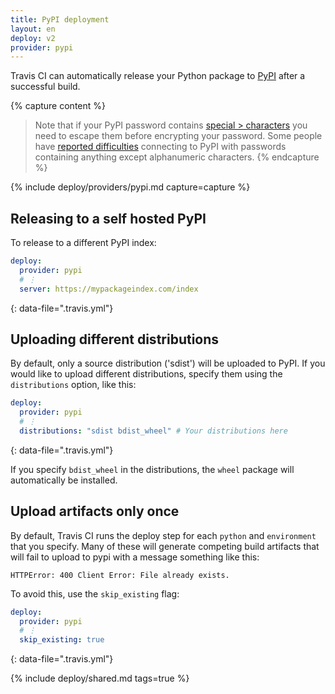 ```yaml
---
title: PyPI deployment
layout: en
deploy: v2
provider: pypi
---
```


Travis CI can automatically release your Python package to [PyPI](https://pypi.python.org/) after a successful build.

{% capture content %}
  > Note that if your PyPI password contains [special > characters](/user/encryption-keys#note-on-escaping-certain-symbols)
  > you need to escape them before encrypting your password. Some people have [reported
  > difficulties](https://github.com/travis-ci/dpl/issues/377) connecting to PyPI
  > with passwords containing anything except alphanumeric characters.
{% endcapture %}

{% include deploy/providers/pypi.md capture=capture %}

## Releasing to a self hosted PyPI

To release to a different PyPI index:

```yaml
deploy:
  provider: pypi
  # ⋮
  server: https://mypackageindex.com/index
```
{: data-file=".travis.yml"}

## Uploading different distributions

By default, only a source distribution ('sdist') will be uploaded to PyPI.
If you would like to upload different distributions, specify them using the `distributions` option, like this:

```yaml
deploy:
  provider: pypi
  # ⋮
  distributions: "sdist bdist_wheel" # Your distributions here
```
{: data-file=".travis.yml"}

If you specify `bdist_wheel` in the distributions, the `wheel` package will automatically be installed.

## Upload artifacts only once

By default, Travis CI runs the deploy step for each `python` and `environment`
that you specify. Many of these will generate competing build artifacts that
will fail to upload to pypi with a message something like this:

```
HTTPError: 400 Client Error: File already exists.
```

To avoid this, use the `skip_existing` flag:

```yaml
deploy:
  provider: pypi
  # ⋮
  skip_existing: true
```
{: data-file=".travis.yml"}

{% include deploy/shared.md tags=true %}

